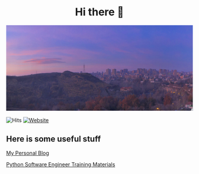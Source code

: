 <h1 align="center">Hi there 👋</h1>

![Yerevan DA Office View](https://github.com/henryh9n/henryh9n/raw/main/IMG_1825.jpg)


![Hits](https://hits.seeyoufarm.com/api/count/incr/badge.svg?url=https%3A%2F%2Fgithub.com%2Fhenryh9n%2Fhenryh9n&count_bg=%231BA9BA&title_bg=%23555555&icon=&icon_color=%23E7E7E7&title=Profile+Hits&edge_flat=true)
[![Website](https://img.shields.io/website?style=flat-square&url=https%3A%2F%2Fhenryh9n.tech)](https://henryh9n.tech)

## Here is some useful stuff

[My Personal Blog](https://henryh9n.tech/) 

[Python Software Engineer Training Materials](https://materials.henryh9n.tech)
